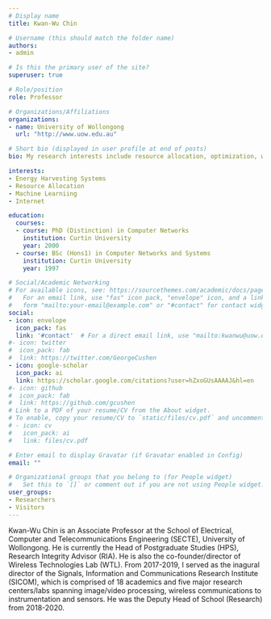 ```yaml
---
# Display name
title: Kwan-Wu Chin

# Username (this should match the folder name)
authors:
- admin

# Is this the primary user of the site?
superuser: true

# Role/position
role: Professor

# Organizations/Affiliations
organizations:
- name: University of Wollongong
  url: "http://www.uow.edu.au"

# Short bio (displayed in user profile at end of posts)
bio: My research interests include resource allocation, optimization, wireless networks, Internet of Things.

interests:
- Energy Harvesting Systems
- Resource Allocation
- Machine Learniing
- Internet

education:
  courses:
  - course: PhD (Distinction) in Computer Networks
    institution: Curtin University
    year: 2000  
  - course: BSc (Hons1) in Computer Networks and Systems
    institution: Curtin University
    year: 1997

# Social/Academic Networking
# For available icons, see: https://sourcethemes.com/academic/docs/page-builder/#icons
#   For an email link, use "fas" icon pack, "envelope" icon, and a link in the
#   form "mailto:your-email@example.com" or "#contact" for contact widget.
social:
- icon: envelope
  icon_pack: fas
  link: '#contact'  # For a direct email link, use "mailto:kwanwu@uow.edu.au".
#- icon: twitter
#  icon_pack: fab
#  link: https://twitter.com/GeorgeCushen
- icon: google-scholar
  icon_pack: ai
  link: https://scholar.google.com/citations?user=hZxoGUsAAAAJ&hl=en
#- icon: github
#  icon_pack: fab
#  link: https://github.com/gcushen
# Link to a PDF of your resume/CV from the About widget.
# To enable, copy your resume/CV to `static/files/cv.pdf` and uncomment the lines below.
# - icon: cv
#   icon_pack: ai
#   link: files/cv.pdf

# Enter email to display Gravatar (if Gravatar enabled in Config)
email: ""

# Organizational groups that you belong to (for People widget)
#   Set this to `[]` or comment out if you are not using People widget.
user_groups:
- Researchers
- Visitors
---
```


Kwan-Wu Chin is an Associate Professor at the School of Electrical, Computer and Telecommunications Engineering (SECTE), University of Wollongong. He is currently the Head of Postgraduate Studies (HPS), Research Integrity Advisor (RIA).  He is also the co-founder/director of Wireless Technologies Lab (WTL). From 2017-2019, I served as the inagural director of the Signals, Information and Communications Research Institute (SICOM), which is comprised of 18 academics and five major research centers/labs spanning image/video processing, wireless communications to instrumentation and sensors.  He was the Deputy Head of School (Research) from 2018-2020.  
